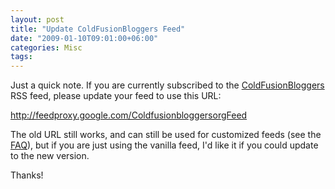```yaml
---
layout: post
title: "Update ColdFusionBloggers Feed"
date: "2009-01-10T09:01:00+06:00"
categories: Misc 
tags: 
---
```


Just a quick note. If you are currently subscribed to the <a href="http://www.coldfusionbloggers.org">ColdFusionBloggers</a> RSS feed, please update your feed to use this URL:

<a href="http://feedproxy.google.com/ColdfusionbloggersorgFeed">http://feedproxy.google.com/ColdfusionbloggersorgFeed</a>

The old URL still works, and can still be used for customized feeds (see the <a href="http://www.coldfusionbloggers.org/faq.cfm">FAQ</a>), but if you are just using the vanilla feed, I'd like it if you could update to the new version.

Thanks!